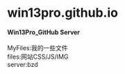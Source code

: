 # win13pro.github.io
**Win13Pro_GitHub Server**
<br> 
<br> MyFiles:我的一些文件
<br> files:网站CSS/JS/IMG
<br> server:bzd
